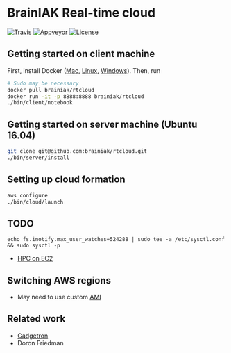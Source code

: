 # BrainIAK Real-time cloud

[![Travis](https://travis-ci.org/brainiak/rtcloud.svg?branch=master)](https://travis-ci.org/brainiak/rtcloud)
[![Appveyor](https://ci.appveyor.com/api/projects/status/dldyb9jmwla03y0e/branch/master?svg=true)](https://ci.appveyor.com/project/danielsuo/rtcloud/branch/master)
[![License](https://img.shields.io/badge/License-Apache%202.0-blue.svg)](https://opensource.org/licenses/Apache-2.0)


## Getting started on client machine
First, install Docker ([Mac](https://store.docker.com/editions/community/docker-ce-desktop-mac), [Linux](https://store.docker.com/editions/community/docker-ce-server-ubuntu), [Windows](https://store.docker.com/editions/community/docker-ce-desktop-windows)). Then, run
```bash
# Sudo may be necessary
docker pull brainiak/rtcloud
docker run -it -p 8888:8888 brainiak/rtcloud
./bin/client/notebook
```

## Getting started on server machine (Ubuntu 16.04)
```bash
git clone git@github.com:brainiak/rtcloud.git
./bin/server/install
```

## Setting up cloud formation
```bash
aws configure
./bin/cloud/launch
```

## TODO
```
echo fs.inotify.max_user_watches=524288 | sudo tee -a /etc/sysctl.conf && sudo sysctl -p
```
- [HPC on EC2](https://d0.awsstatic.com/Projects/P4114756/deploy-elastic-hpc-cluster_project.pdf)

## Switching AWS regions
- May need to use custom [AMI](https://github.com/awslabs/cfncluster/blob/master/amis.txt)

## Related work
- [Gadgetron](http://gadgetron.github.io)
- Doron Friedman
